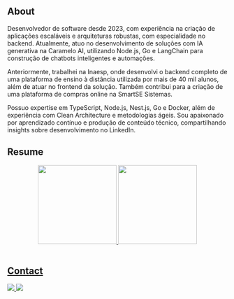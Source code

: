 ## About

Desenvolvedor de software desde 2023, com experiência na criação de aplicações escaláveis e arquiteturas robustas, com especialidade no backend. Atualmente, atuo no desenvolvimento de soluções com IA generativa na Caramelo AI, utilizando Node.js, Go e LangChain para construção de chatbots inteligentes e automações.

Anteriormente, trabalhei na Inaesp, onde desenvolvi o backend completo de uma plataforma de ensino à distância utilizada por mais de 40 mil alunos, além de atuar no frontend da solução. Também contribui para a criação de uma plataforma de compras online na SmartSE Sistemas.

Possuo expertise em TypeScript, Node.js, Nest.js, Go e Docker, além de experiência com Clean Architecture e metodologias ágeis. Sou apaixonado por aprendizado contínuo e produção de conteúdo técnico, compartilhando insights sobre desenvolvimento no LinkedIn.

## Resume

<div align="center">
  <a href="https://github.com/DevVictor19">
  <img height="180em" src="https://github-readme-stats.vercel.app/api?username=DevVictor19&show_icons=true&theme=tokyonight&include_all_commits=true&count_private=true"/>
  <img height="180em" src="https://github-readme-stats.vercel.app/api/top-langs/?username=DevVictor19&layout=compact&langs_count=7&theme=tokyonight"/>
</div>
<br>
  
## Contact
  <div> 
    <a href = "mailto:antoniovictor1604@gmail.com">
      <img src="https://img.shields.io/badge/-Gmail-%23333?style=for-the-badge&logo=gmail&logoColor=white" target="_blank">
    </a>
    <a href="https://br.linkedin.com/in/antonio-victor-borges-4a2852228" target="_blank">
      <img src="https://img.shields.io/badge/-LinkedIn-%230077B5?style=for-the-badge&logo=linkedin&logoColor=white" target="_blank">
    </a> 
  </div>
<br>
